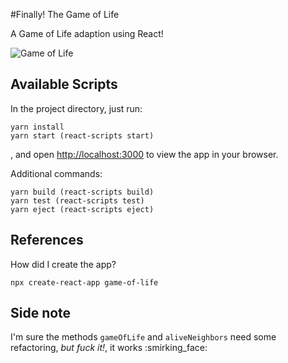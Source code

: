 #Finally! The Game of Life

A Game of Life adaption using React!

![Game of Life](http://www.giphy.com/gifs/dQtVTy4z28Z8NMiR9m)

## Available Scripts

In the project directory, just run:
    
    yarn install
    yarn start (react-scripts start)
    
, and open [http://localhost:3000](http://localhost:3000) to view the app in your browser.
    
Additional commands:

    yarn build (react-scripts build)
    yarn test (react-scripts test)
    yarn eject (react-scripts eject)

## References

How did I create the app?

    npx create-react-app game-of-life
    
## Side note

I'm sure the methods `gameOfLife` and `aliveNeighbors` need some refactoring, *but fuck it!*, it works :smirking_face: